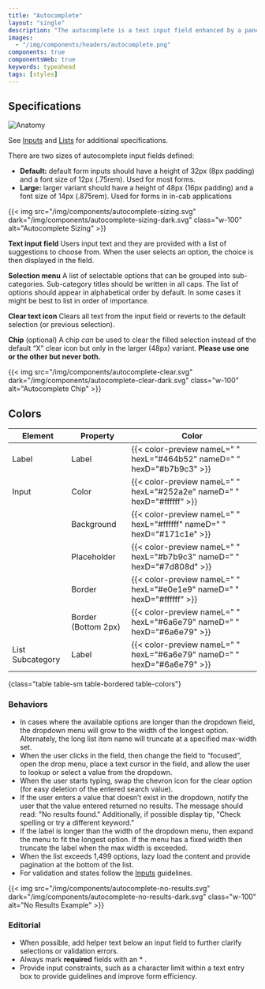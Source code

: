 ```yaml
---
title: "Autocomplete"
layout: "single"
description: "The autocomplete is a text input field enhanced by a panel of suggested options."
images:
  - "/img/components/headers/autocomplete.png"
components: true
componentsWeb: true
keywords: typeahead
tags: [styles]
---
```


## Specifications

<div class="theme-l">

![Anatomy](/img/components/autocomplete-anatomy.svg)

</div>

See [Inputs](/components/web/inputs/) and [Lists](/components/web/lists/) for additional specifications.

There are two sizes of autocomplete input fields defined:

- **Default:** default form inputs should have a height of 32px (8px padding) and a font size of 12px (.75rem). Used for most forms.
- **Large:** larger variant should have a height of 48px (16px padding) and a font size of 14px (.875rem). Used for forms in in-cab applications

{{< img src="/img/components/autocomplete-sizing.svg" dark="/img/components/autocomplete-sizing-dark.svg" class="w-100" alt="Autocomplete Sizing" >}}

**Text input field**
Users input text and they are provided with a list of suggestions to choose from. When the user selects an option, the choice is then displayed in the field.

**Selection menu**
A list of selectable options that can be grouped into sub-categories. Sub-category titles should be written in all caps. The list of options should appear in alphabetical order by default. In some cases it might be best to list in order of importance.

**Clear text icon**
Clears all text from the input field or reverts to the default selection (or previous selection).

**Chip** (optional)
A chip _can_ be used to clear the filled selection instead of the default “X” clear icon but only in the larger (48px) variant. **Please use one or the other but never both.**

{{< img src="/img/components/autocomplete-clear.svg" dark="/img/components/autocomplete-clear-dark.svg" class="w-100" alt="Autocomplete Chip" >}}

## Colors

<!-- prettier-ignore-start -->
| Element          | Property            | Color                                                                   |
| ---------------- | ------------------- | ----------------------------------------------------------------------- |
| Label            | Label               | {{< color-preview nameL=" " hexL="#464b52" nameD=" " hexD="#b7b9c3" >}} |
| Input            | Color               | {{< color-preview nameL=" " hexL="#252a2e" nameD=" " hexD="#ffffff" >}} |
|                  | Background          | {{< color-preview nameL=" " hexL="#ffffff" nameD=" " hexD="#171c1e" >}} |
|                  | Placeholder         | {{< color-preview nameL=" " hexL="#b7b9c3" nameD=" " hexD="#7d808d" >}} |
|                  | Border              | {{< color-preview nameL=" " hexL="#e0e1e9" nameD=" " hexD="#ffffff" >}} |
|                  | Border (Bottom 2px) | {{< color-preview nameL=" " hexL="#6a6e79" nameD=" " hexD="#6a6e79" >}} |
| List Subcategory | Label               | {{< color-preview nameL=" " hexL="#6a6e79" nameD=" " hexD="#6a6e79" >}} |
{class="table table-sm table-bordered table-colors"}
<!-- prettier-ignore-end -->

<style>
[data-theme="dark"] .table-colors tr:last-child {
  display: none;
}
</style>

### Behaviors

- In cases where the available options are longer than the dropdown field, the dropdown menu will grow to the width of the longest option. Alternately, the long list item name will truncate at a specified max-width set.
- When the user clicks in the field, then change the field to “focused”, open the drop menu, place a text cursor in the field, and allow the user to lookup or select a value from the dropdown.
- When the user starts typing, swap the chevron icon for the clear option (for easy deletion of the entered search value).
- If the user enters a value that doesn’t exist in the dropdown, notify the user that the value entered returned no results. The message should read: "No results found." Additionally, if possible display tip, "Check spelling or try a different keyword."
- If the label is longer than the width of the dropdown menu, then expand the menu to fit the longest option. If the menu has a fixed width then truncate the label when the max width is exceeded.
- When the list exceeds 1,499 options, lazy load the content and provide pagination at the bottom of the list.
- For validation and states follow the [Inputs](/components/web/inputs/#behaviors) guidelines.

{{< img src="/img/components/autocomplete-no-results.svg" dark="/img/components/autocomplete-no-results-dark.svg" class="w-100" alt="No Results Example" >}}

### Editorial

- When possible, add helper text below an input field to further clarify selections or validation errors.
- Always mark **required** fields with an \* .
- Provide input constraints, such as a character limit within a text entry box to provide guidelines and improve form efficiency.
